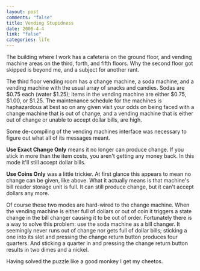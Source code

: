 ```yaml
--- 
layout: post
comments: "false"
title: Vending Stupidness
date: 2006-4-4
link: "false"
categories: life
---
```

The building where I work has a cafeteria on the ground floor, and vending machine areas on the third, forth, and fifth floors. Why the second floor got skipped is beyond me, and a subject for another rant.

The third floor vending room has a change machine, a soda machine, and a vending machine with the usual array of snacks and candies. Sodas are $0.75 each (water $1.25); items in the vending machine are either $0.75, $1.00, or $1.25. The maintenance schedule for the machines is haphazardous at best so on any given visit your odds on being faced with a change machine that is out of change, and a vending machine that is either out of change or unable to accept dollar bills, are high.

Some de-compiling of the vending machines interface was necessary to figure out what all of its messages meant.

<strong>Use Exact Change Only</strong> means it no longer can produce change. If you stick in more than the item costs, you aren't getting any money back. In this mode it'll still accept dollar bills.

<strong>Use Coins Only</strong> was a little trickier. At first glance this appears to mean no change can be given, like above. What it actually means is that machine's bill reader storage unit is full. It can still produce change, but it can't accept dollars any more.

Of course these two modes are hard-wired to the change machine. When the vending machine is either full of dollars or out of coin it triggers a state change in the bill changer causing it to be out of order. Fortunately there is a way to solve this problem: use the soda machine as a bill changer. It seemingly never runs out of change nor gets full of dollar bills; sticking a one into its slot and pressing the change return button produces four quarters. And sticking a quarter in and pressing the change return button results in two dimes and a nickel.

Having solved the puzzle like a good monkey I get my cheetos.
